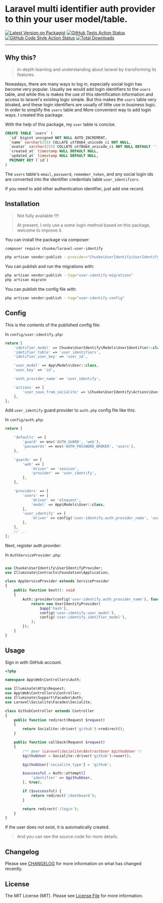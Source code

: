 # Laravel multi identifier auth provider to thin your user model/table.

[![Latest Version on Packagist](https://img.shields.io/packagist/v/chuoke/laravel-user-identify.svg?style=flat-square)](https://packagist.org/packages/chuoke/laravel-user-identify)
[![GitHub Tests Action Status](https://img.shields.io/github/workflow/status/chuoke/laravel-user-identify/run-tests?label=tests)](https://github.com/chuoke/laravel-user-identify/actions?query=workflow%3Arun-tests+branch%3Amain)
[![GitHub Code Style Action Status](https://img.shields.io/github/workflow/status/chuoke/laravel-user-identify/Check%20&%20fix%20styling?label=code%20style)](https://github.com/chuoke/laravel-user-identify/actions?query=workflow%3A"Check+%26+fix+styling"+branch%3Amain)
[![Total Downloads](https://img.shields.io/packagist/dt/chuoke/laravel-user-identify.svg?style=flat-square)](https://packagist.org/packages/chuoke/laravel-user-identify)

---

## Why this?

> In-depth learning and understanding about laravel by transforming its features.

Nowadays, there are many ways to log in, especially social login has become very popular. Usually we would add login identifiers to the `users` table, and while this is makes the use of this identification information and access to laravel's existing logic simple. But this makes the `users` table very bloated, and these login identifiers are usually of little use in business logic. In order to simplify the `users` table and More convenient way to add login ways. I created this package.

With the help of this package, my `user` table is concise.

```sql
CREATE TABLE `users` (
  `id` bigint unsigned NOT NULL AUTO_INCREMENT,
  `name` varchar(255) COLLATE utf8mb4_unicode_ci NOT NULL,
  `avatar` varchar(255) COLLATE utf8mb4_unicode_ci NOT NULL DEFAULT '',
  `created_at` timestamp NULL DEFAULT NULL,
  `updated_at` timestamp NULL DEFAULT NULL,
  PRIMARY KEY (`id`)
)
```

The `users` table's `email`, `password`, `remember_token`, and any social login ids are converted into the identifier credentials table `user_identifiers`.

If you need to add other authentication identifier, just add one record.

## Installation

> Not fully available !!!!
>
> At present, I only use a some login method based on this package, welcome to improve it.

You can install the package via composer:

```bash
composer require chuoke/laravel-user-identify
```

```bash
php artisan vendor:publish --provider="Chuoke\UserIdentify\UserIdentifyServiceProvider"
```

You can publish and run the migrations with:

```bash
php artisan vendor:publish --tag="user-identify-migrations"
php artisan migrate
```

You can publish the config file with:

```bash
php artisan vendor:publish --tag="user-identify-config"
```

## Config

This is the contents of the published config file:

In `config/user-identify.php`:

```php
return [
    'idetifier_model' => Chuoke\UserIdentify\Models\UserIdentifier::class,
    'idetifier_table' => 'user_identifiers',
    'idetifier_user_key' => 'user_id',

    'user_model' => App\Models\User::class,
    'user_key' => 'id',

    'auth_provider_name' => 'user_identify',

    'actions' => [
        'user_save_from_socialite' => \Chuoke\UserIdentify\Actions\UserSaveFromSocialite::class,
    ],
];
```

Add `user_identify` guard provider to `auth.php` config file like this:

In `config/auth.php`:

```php
return [

    'defaults' => [
        'guard' => env('AUTH_GUARD', 'web'),
        'passwords' => env('AUTH_PASSWORD_BROKER', 'users'),
    ],

    'guards' => [
        'web' => [
            'driver' => 'session',
            'provider' => 'user_identify',
        ],
    ],

    'providers' => [
        'users' => [
            'driver' => 'eloquent',
            'model' => App\Models\User::class,
        ],
        'user_identify' => [
            'driver' => config('user-identify.auth_provider_name', 'user_identify'),
        ],
    ],
    // ...
];

```

Next, register auth provider:

In `AuthServiceProvider.php`:

```php

use Chuoke\UserIdentify\UserIdentifyProvider;
use Illuminate\Contracts\Foundation\Application;

class AppServiceProvider extends ServiceProvider
{
    public function boot(): void
    {
        Auth::provider(config('user-identify.auth_provider_name'), function (Application $app, array $config) {
            return new UserIdentifyProvider(
                $app['hash'],
                config('user-identify.user_model'),
                config('user-identify.idetifier_model'),
            );
        });
    }
}
```

## Usage

Sign in with GitHub account.

```php
<?php

namespace App\Web\Controllers\Auth;

use Illuminate\Http\Request;
use App\Web\Controllers\Controller;
use Illuminate\Support\Facades\Auth;
use Laravel\Socialite\Facades\Socialite;

class GithubController extends Controller
{
    public function redirect(Request $request)
    {
        return Socialite::driver('github')->redirect();
    }

    public function callback(Request $request)
    {
        /** @var \Laravel\Socialite\AbstractUser $githubUser */
        $githubUser = Socialite::driver('github')->user();

        $githubUser['socialite_type'] = 'github';

        $successful = Auth::attempt([
            'identifier' => $githubUser,
        ], true);

        if ($successful) {
            return redirect('/dashboard');
        }

        return redirect('/login');
    }
}
```

If the user does not exist, it is automatically created.

> And you can see the source code for more details.

## Changelog

Please see [CHANGELOG](CHANGELOG.md) for more information on what has changed recently.

## License

The MIT License (MIT). Please see [License File](LICENSE.md) for more information.
